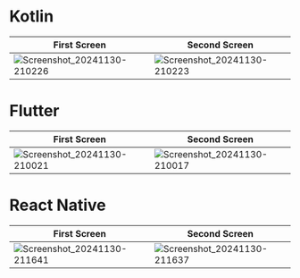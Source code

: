 # Kotlin
| First Screen  | Second Screen |
| ------------- | ------------- |
| ![Screenshot_20241130-210226](https://github.com/user-attachments/assets/c9d42e2a-83ab-47bd-9187-b75ada5e3e64)  | ![Screenshot_20241130-210223](https://github.com/user-attachments/assets/7acd6fda-54f1-460e-99e0-f41839c11b28)  |

# Flutter
| First Screen  | Second Screen |
| ------------- | ------------- |
| ![Screenshot_20241130-210021](https://github.com/user-attachments/assets/95c3bf98-465c-4ca9-a02a-26f568cc4a13) | ![Screenshot_20241130-210017](https://github.com/user-attachments/assets/fc16466e-2538-4989-851b-a964da7b7364)  |

# React Native
| First Screen  | Second Screen |
| ------------- | ------------- |
| ![Screenshot_20241130-211641](https://github.com/user-attachments/assets/23a3be85-99b8-4e04-a0a9-fb12b00a8b3f) | ![Screenshot_20241130-211637](https://github.com/user-attachments/assets/06c3b5e4-056d-4513-9375-b120023f6892)  |

